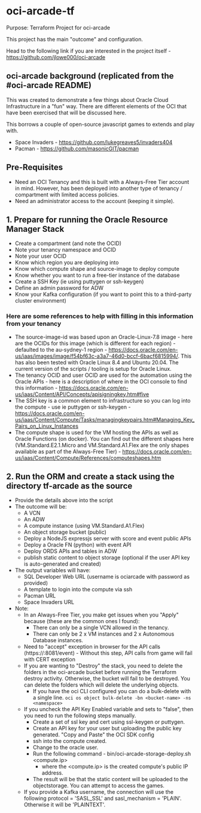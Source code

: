 # oci-arcade-tf

Purpose: Terraform Project for oci-arcade

This project has the main "outcome" and configuration.

Head to the following link if you are interested in the project itself - https://github.com/jlowe000/oci-arcade

## oci-arcade background (replicated from the #oci-arcade README)

This was created to demonstrate a few things about Oracle Cloud Infrastructure in a "fun" way. There are different elements of the OCI that have been exercised that will be discussed here.

This borrows a couple of open-source javascript games to extends and play with.

- Space Invaders - https://github.com/lukegreaves5/invaders404
- Pacman - https://github.com/masonicGIT/pacman

## Pre-Requisites

- Need an OCI Tenancy and this is built with a Always-Free Tier account in mind. However, has been deployed into another type of tenancy / compartment with limited access policies.
- Need an administrator access to the account (keeping it simple).

## 1. Prepare for running the Oracle Resource Manager Stack

- Create a compartment (and note the OCID)
- Note your tenancy namespace and OCID
- Note your user OCID
- Know which region you are deploying into
- Know which compute shape and source-image to deploy compute
- Know whether you want to run a free-tier instance of the database
- Create a SSH Key (ie using puttygen or ssh-keygen)
- Define an admin password for ADW
- Know your Kafka configuration (if you want to point this to a third-party cluster environment)

### Here are some references to help with filling in this information from your tenancy

- The source-image-id was based upon an Oracle-Linux-7.8 image - here are the OCIDs for this image (which is different for each region) - defaulted to the au-sydney-1 region - https://docs.oracle.com/en-us/iaas/images/image/f54bf63c-a3a7-46d0-bccf-6bacf6815994/. This has also been tested with Oracle Linux 8.4 and Ubuntu 20.04. The current version of the scripts / tooling is setup for Oracle Linux.
- The tenancy OCID and user OCID are used for the automation using the Oracle APIs - here is a description of where in the OCI console to find this information - https://docs.oracle.com/en-us/iaas/Content/API/Concepts/apisigningkey.htm#five
- The SSH key is a common element to infrastructure so you can log into the compute - use ie puttygen or ssh-keygen - https://docs.oracle.com/en-us/iaas/Content/Compute/Tasks/managingkeypairs.htm#Managing_Key_Pairs_on_Linux_Instances
- The compute shape is used for the VM hosting the APIs as well as Oracle Functions (on docker). You can find out the different shapes here (VM.Standard.E2.1.Micro and VM.Standard.A1.Flex are the only shapes available as part of the Always-Free Tier) - https://docs.oracle.com/en-us/iaas/Content/Compute/References/computeshapes.htm

## 2. Run the ORM and create a stack using the directory tf-arcade as the source

- Provide the details above into the script
- The outcome will be:
  - A VCN
  - An ADW
  - A compute instance (using VM.Standard.A1.Flex)
  - An object storage bucket (public)
  - Deploy a NodeJS expressjs server with score and event public APIs
  - Deploy a Oracle FN (python) with event API
  - Deploy ORDS APIs and tables in ADW
  - publish static content to object storage (optional if the user API key is auto-generated and created)
- The output variables will have:
  - SQL Developer Web URL (username is ociarcade with password as provided)
  - A template to login into the compute via ssh
  - Pacman URL
  - Space Invaders URL
- Note:
  - In an Always-Free Tier, you make get issues when you "Apply" because (these are the common ones I found):
    - There can only be a single VCN allowed in the tenancy.
    - There can only be 2 x VM instances and 2 x Autonomous Database instances.
  - Need to "accept" exception in browser for the API calls (https://<compute-public-ip>:8081/event) - Without this step, API calls from game will fail with CERT exception
  - If you are wanting to "Destroy" the stack, you need to delete the folders in the oci-arcade bucket before running the Terraform destroy activity. Otherwise, the bucket will fail to be destroyed. You can delete the folders which will delete the underlying objects.
    - If you have the oci CLI configured you can do a bulk-delete with a single line. `oci os object bulk-delete -bn <bucket-name> -ns <namespace>`
  - If you uncheck the API Key Enabled variable and sets to "false", then you need to run the following steps manually.
    - Create a set of ssl key and cert using ssl-keygen or puttygen.
    - Create an API key for your user but uploading the public key generated. "Copy and Paste" the OCI SDK config
    - ssh into the compute created.
    - Change to the oracle user.
    - Run the following command - bin/oci-arcade-storage-deploy.sh <compute.ip>
      - where the <compute.ip> is the created compute's public IP address.
    - The result will be that the static content will be uploaded to the objectstorage. You can attempt to access the games.
  - If you provide a Kafka username, the connection will use the following protocol = 'SASL_SSL' and sasl_mechanism = 'PLAIN'. Otherwise it will be 'PLAINTEXT'.
